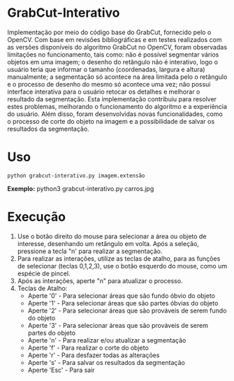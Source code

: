 # GrabCut-Interativo
Implementação por meio do código base do GrabCut, fornecido pelo o OpenCV.
Com base em revisões bibliográficas e em testes realizados com as versões disponíveis do algoritmo GrabCut no OpenCV,  foram observadas limitações no funcionamento, tais como: não é possível segmentar vários objetos em uma imagem; o desenho do retângulo não é interativo, logo o usuário teria que informar o tamanho (coordenadas, largura e altura) manualmente; a segmentação só acontece na área limitada pelo o retângulo e o processo de desenho do mesmo só acontece uma vez; não possui interface interativa para o usuário retocar os detalhes e melhorar o resultado da segmentação. Esta implementação contribuiu para resolver estes problemas, melhorando o funcionamento do algoritmo e a experiência do usuário. Além disso, foram desenvolvidas novas funcionalidades, como o processo de corte do objeto na imagem e a possibilidade de salvar os resultados da segmentação.
# Uso
```
python grabcut-interativo.py imagem.extensão

```
**Exemplo:** python3 grabcut-interativo.py carros.jpg

# Execução
1. Use o botão direito do mouse para selecionar a área ou objeto de interesse, desenhando um retângulo em volta. Após a seleção, pressione a tecla "n' para realizar a segmentação. 
2. Para realizar as interações, utilize as teclas de atalho, para as funções de selecionar (teclas 0,1,2,3), use o botão esquerdo do mouse, como um espécie de pincel.
4. Após as interações, aperte "n" para atualizar o processo.
5. Teclas de Atalho:
    - Aperte '0' - Para selecionar áreas que são fundo óbvio do objeto
    - Aperte '1' - Para selecionar áreas que são partes óbvias do objeto
    - Aperte '2' - Para selecionar áreas que são prováveis de serem fundo do objeto
    - Aperte '3' - Para selecionar áreas que são prováveis de serem partes do objeto
    - Aperte 'n' - Para realizar e/ou atualizar a segmentação
    - Aperte 'f' - Para realizar o corte do objeto 
    - Aperte 'r' - Para desfazer todas as alterações
    - Aperte 's' - Para salvar os resultados da segmentação
    - Aperte 'Esc' - Para sair
